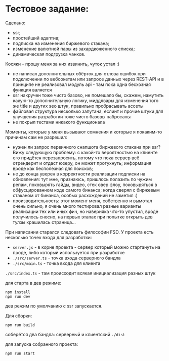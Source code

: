 # Тестовое задание:

Сделано:
- ssr;
- простейший адаптив;
- подписка на изменения биржевого стакана;
- изменение валютной пары из захардкоженного списка;
- динамическая подгрузка чанков.

Косяки - прошу меня за них извинить, чуток устал :) 
- не написал дополнительных обёрток для отлова ошибок при подключении по вебсокетам или запросе данных через REST-API и в принципе не реализовал модуль api - там пока одна бесхозная функция валяется
- ssr накручен тоже чисто базово, не помешало бы, скажем, намутить какую-то дополнительную логику, миддлвары для изменения того же title и других seo штук, правильно пробрасывать ассеты
- файловая структура несколько запутана, еслинт и прочие штуки для улучшения разработки тоже чисто базовы набросаны
- не покрыл тестами никакого функционала

Моменты, которые у меня вызывают сомнения и которые я покаким-то причинам сам не разрешил:
- нужен ли запрос первичного снапшота биржевого стакана при ssr? Вижу следующую проблему: с какой-то вероятностью на клиенте его придётся перезапросить,
потому что пока сервер всё отрендерит и отдаст юзеру, он может протухнуть; информация вроде как бесполезная для поисков;
- не до конца уверен в корректности реализации подписки на обновления: тут мне, признаюсь, пришлось полазить по чужим репам, поковырять гайды, видео, стек овер флоу, поковыряться в обфусцированном коде самого бинанса;
когда сверял с биржевым стаканом от бинанса, особых расхождений не заметил :)
- производительность: этот момент меня, собственно и вымотал очень сильно, я очень много тестировал разные варианты реализации тех или иных фич, но наверняка что-то упустил, вроде получилось сносно, на первых этапах
при попытке открыть дев тулзы крашилась страница...

При написании старался следовать философии FSD. У проекта есть несколько точек входа для разработки:
- `server.js` - в корне проекта - сервер который можно стартануть на проде, либо который используется при разработке
- `./src/server.ts` - точка входа серверного бандла
- `./src/main.ts` - точка входа для клиента

`./src/index.ts` - там происходит всякая инициализация разных штук

для старта в дев режиме: 
```
npm install
npm run dev
```

дев режим по умолчанию с ssr запускается.

Для сборки:

```
npm run build
```

соберётся два бандла: серверный и клиентский `./dist`

для запуска собранного проекта:
```
npm run start
```